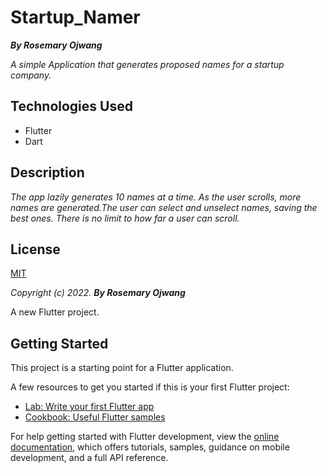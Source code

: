 # Startup_Namer

**_By Rosemary Ojwang_**

_A simple Application that generates proposed names for a startup company._

## Technologies Used
* Flutter
* Dart

## Description
_The app lazily generates 10 names at a time. As the user scrolls, more names are generated.The user can select and unselect  names, saving the best ones. There is no limit to how far a user can scroll._

## License

[MIT](https://opensource.org/licenses/MIT)

_Copyright (c) 2022._ _**By Rosemary Ojwang**_ 

A new Flutter project.

## Getting Started

This project is a starting point for a Flutter application.

A few resources to get you started if this is your first Flutter project:

- [Lab: Write your first Flutter app](https://docs.flutter.dev/get-started/codelab)
- [Cookbook: Useful Flutter samples](https://docs.flutter.dev/cookbook)

For help getting started with Flutter development, view the
[online documentation](https://docs.flutter.dev/), which offers tutorials,
samples, guidance on mobile development, and a full API reference.
